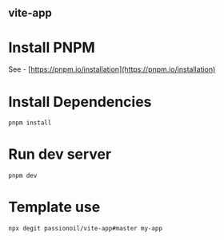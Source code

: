 vite-app
---

# Install PNPM

See - [https://pnpm.io/installation](https://pnpm.io/installation)

# Install Dependencies

```shell
pnpm install
```

# Run dev server

```shell
pnpm dev
```

# Template use

```shell
npx degit passionoil/vite-app#master my-app
```
